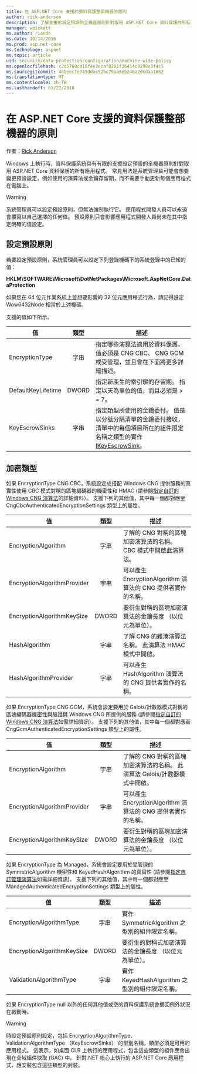 ```yaml
---
title: 在 ASP.NET Core 支援的資料保護整部機器的原則
author: rick-anderson
description: 了解支援的設定預設的全機器原則針對取用 ASP.NET Core 資料保護的所有應用程式。
manager: wpickett
ms.author: riande
ms.date: 10/14/2016
ms.prod: asp.net-core
ms.technology: aspnet
ms.topic: article
uid: security/data-protection/configuration/machine-wide-policy
ms.openlocfilehash: c2d5760cd18f4e3ecaf0261f36414c9298e3f4c5
ms.sourcegitcommit: 48beecfe749ddac52bc79aa3eb246a2dcdaa1862
ms.translationtype: MT
ms.contentlocale: zh-TW
ms.lasthandoff: 03/22/2018
---
```

# <a name="data-protection-machine-wide-policy-support-in-aspnet-core"></a>在 ASP.NET Core 支援的資料保護整部機器的原則

作者：[Rick Anderson](https://twitter.com/RickAndMSFT)

Windows 上執行時，資料保護系統具有有限的支援設定預設的全機器原則針對取用 ASP.NET Core 資料保護的所有應用程式。 常見用法是系統管理員可能會想要變更預設設定，例如使用的演算法或金鑰存留期，而不需要手動更新每個應用程式在電腦上。

> [!WARNING]
> 系統管理員可以設定預設原則，但無法強制執行它。 應用程式開發人員可以永遠會覆寫以自己選擇的任何值。 預設原則只會影響應用程式開發人員尚未在其中指定明確的值設定。

## <a name="setting-default-policy"></a>設定預設原則

若要設定預設原則，系統管理員可以設定下列登錄機碼下的系統登錄中的已知的值：

**HKLM\SOFTWARE\Microsoft\DotNetPackages\Microsoft.AspNetCore.DataProtection**

如果您在 64 位元作業系統上並想要影響的 32 位元應用程式行為，請記得設定 Wow6432Node 相當於上述機碼。

支援的值如下所示。

| 值              | 類型   | 描述 |
| ------------------ | :----: | ----------- |
| EncryptionType     | 字串 | 指定哪些演算法適用於資料保護。 值必須是 CNG CBC、 CNG GCM 或受管理，並且會在下面將更多詳細描述。 |
| DefaultKeyLifetime | DWORD  | 指定新產生的索引鍵的存留期。 指定以天為單位的值，而且必須是 > = 7。 |
| KeyEscrowSinks     | 字串 | 指定類型所使用的金鑰委付。 值是以分號分隔清單的金鑰委付接收，清單中的每個項目所在的組件限定名稱之類型的實作[IKeyEscrowSink](/dotnet/api/microsoft.aspnetcore.dataprotection.keymanagement.ikeyescrowsink)。 |

## <a name="encryption-types"></a>加密類型

如果 EncryptionType CNG CBC，系統設定成搭配 Windows CNG 提供服務的真實性使用 CBC 模式對稱的區塊編碼器的機密性和 HMAC (請參閱[指定自訂的 Windows CNG 演算法](xref:security/data-protection/configuration/overview#specifying-custom-windows-cng-algorithms)的詳細資料）。 支援下列的其他值，其中每一個都對應至 CngCbcAuthenticatedEncryptionSettings 類型上的屬性。

| 值                       | 類型   | 描述 |
| --------------------------- | :----: | ----------- |
| EncryptionAlgorithm         | 字串 | 了解的 CNG 對稱的區塊加密演算法的名稱。 CBC 模式中開啟此演算法。 |
| EncryptionAlgorithmProvider | 字串 | 可以產生 EncryptionAlgorithm 演算法的 CNG 提供者實作的名稱。 |
| EncryptionAlgorithmKeySize  | DWORD  | 要衍生對稱的區塊加密演算法的金鑰長度 （以位元為單位）。 |
| HashAlgorithm               | 字串 | 了解 CNG 的雜湊演算法名稱。 此演算法 HMAC 模式中開啟。 |
| HashAlgorithmProvider       | 字串 | 可以產生 HashAlgorithm 演算法的 CNG 提供者實作的名稱。 |

如果 EncryptionType CNG GCM，系統會設定要用於 Galois/計數器模式對稱的區塊編碼器機密性與驗證與 Windows CNG 所提供的服務 (請參閱[指定自訂的 Windows CNG 演算法](xref:security/data-protection/configuration/overview#specifying-custom-windows-cng-algorithms)如需詳細資訊）。 支援下列的其他值，其中每一個都對應至 CngGcmAuthenticatedEncryptionSettings 類型上的屬性。

| 值                       | 類型   | 描述 |
| --------------------------- | :----: | ----------- |
| EncryptionAlgorithm         | 字串 | 了解的 CNG 對稱的區塊加密演算法的名稱。 此演算法 Galois/計數器模式中開啟。 |
| EncryptionAlgorithmProvider | 字串 | 可以產生 EncryptionAlgorithm 演算法的 CNG 提供者實作的名稱。 |
| EncryptionAlgorithmKeySize  | DWORD  | 要衍生對稱的區塊加密演算法的金鑰長度 （以位元為單位）。 |

如果 EncryptionType 為 Managed，系統會設定要用於受管理的 SymmetricAlgorithm 機密性和 KeyedHashAlgorithm 的真實性 (請參閱[指定自訂管理演算法](xref:security/data-protection/configuration/overview#specifying-custom-managed-algorithms)如需詳細資訊)。 支援下列的其他值，其中每一個都對應至 ManagedAuthenticatedEncryptionSettings 類型上的屬性。

| 值                      | 類型   | 描述 |
| -------------------------- | :----: | ----------- |
| EncryptionAlgorithmType    | 字串 | 實作 SymmetricAlgorithm 之型別的組件限定名稱。 |
| EncryptionAlgorithmKeySize | DWORD  | 要衍生的對稱式加密演算法的金鑰長度 （以位元為單位）。 |
| ValidationAlgorithmType    | 字串 | 實作 KeyedHashAlgorithm 之型別的組件限定名稱。 |

如果 EncryptionType null 以外的任何其他值或空的資料保護系統會擲回例外狀況在啟動時。

> [!WARNING]
> 時設定預設原則設定，包括 EncryptionAlgorithmType、 ValidationAlgorithmType （KeyEscrowSinks） 的型別名稱，類型必須是可用的應用程式。 這表示，如桌面 CLR 上執行的應用程式，包含這些類型的組件應會出現在全域組件快取 (GAC) 中。 針對.NET 核心上執行的 ASP.NET Core 應用程式，應安裝包含這些類型的封裝。
